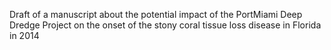 Draft of a manuscript about the potential impact of the PortMiami Deep Dredge Project on the onset of the stony coral tissue loss disease in Florida in 2014
